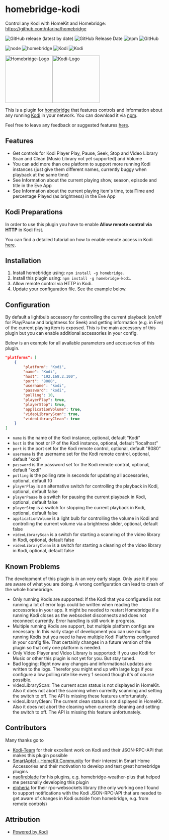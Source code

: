 # homebridge-kodi
Control any Kodi with HomeKit and Homebridge: https://github.com/nfarina/homebridge

![GitHub release (latest by date)](https://img.shields.io/github/v/release/DeutscheMark/homebridge-kodi?style=flat-square)
![GitHub Release Date](https://img.shields.io/github/release-date/DeutscheMark/homebridge-kodi?style=flat-square)
![npm](https://img.shields.io/npm/dt/homebridge-kodi?style=flat-square)
![GitHub](https://img.shields.io/github/license/DeutscheMark/homebridge-kodi?style=flat-square)

![node](https://img.shields.io/node/v/homebridge-kodi?style=flat-square)
![homebridge](https://img.shields.io/badge/homebridge->=0.4.50-green?style=flat-square)
![Kodi](https://img.shields.io/badge/Minimum%20Kodi%20Version-12.0%20(Frodo)-informational?style=flat-square)
![Kodi](https://img.shields.io/badge/Latest%20Kodi%20Version-18.4%20(Leia)-informational?style=flat-square)

<img src= "https://user-images.githubusercontent.com/19808920/58770949-bd9c7900-857f-11e9-8558-5dfaffddffda.png" alt="Homebridge-Logo" width="150"><img src="https://upload.wikimedia.org/wikipedia/commons/2/25/Kodi-logo-Thumbnail-light-transparent.png" alt="Kodi-Logo" width="150">

This is a plugin for [homebridge](https://github.com/nfarina/homebridge) that features controls and information about any running [Kodi](https://kodi.tv) in your network.
You can download it via [npm](https://www.npmjs.com/package/homebridge-kodi).

Feel free to leave any feedback or suggested features [here](https://github.com/naofireblade/homebridge-homebridge-kodi/issues).

## Features
- Get controls for Kodi Player Play, Pause, Seek, Stop and Video Library Scan and Clean (Music Library not yet supported) and Volume
- You can add more than one platform to support more running Kodi instances (just give them different names, currently buggy when playback at the same time)
- See Information about the current playing show, season, episode and title in the Eve App
- See Information about the current playing item's time, totalTime and percentage Played (as brightness) in the Eve App

## Kodi Preparations

In order to use this plugin you have to enable **Allow remote control via HTTP** in Kodi first.

You can find a detailed tutorial on how to enable remote access in Kodi [here](https://www.addictivetips.com/media-streaming/kodi/control-kodi-internet-web-interface/).

## Installation

1. Install homebridge using: `npm install -g homebridge`.
2. Install this plugin using: `npm install -g homebridge-kodi`.
3. Allow remote control via HTTP in Kodi.
4. Update your configuration file. See the example below.

## Configuration

By default a lightbulb accessory for controlling the current playback (on/off for Play/Pause and brightness for Seek) and getting information (e.g. in Eve) of the current playing item is exposed. This is the main accessory of this plugin but you can enable additional accessories in your config.

Below is an example for all available parameters and accessories of this plugin.

```json
"platforms": [
    {
        "platform": "Kodi",
        "name": "Kodi",
        "host": "192.168.2.100",
        "port": "8080",
        "username": "kodi",
        "password": "kodi",
        "polling": 10,
        "playerPlay": true,
        "playerStop": true,
        "applicationVolume": true,
        "videoLibraryScan": true,
        "videoLibraryClean": true
    }
]
```

* `name` is the name of the Kodi instance, optional, default "Kodi"
* `host` is the host or IP of the Kodi instance, optional, default "localhost"
* `port` is the port set for the Kodi remote control, optional, default "8080"
* `username` is the username set for the Kodi remote control, optional, default "kodi"
* `password` is the password set for the Kodi remote control, optional, default "kodi"
* `polling` is the polling rate in seconds for updating all accessories, optional, default 10
* `playerPlay` is an alternative switch for controlling the playback in Kodi, optional, default false
* `playerPause` is a switch for pausing the current playback in Kodi, optional, default false
* `playerStop` is a switch for stopping the current playback in Kodi, optional, default false
* `applicationVolume` is a light bulb for controlling the volume in Kodi and controlling the current volume via a brightness slider, optional, default false
* `videoLibraryScan` is a switch for starting a scanning of the video library in Kodi, optional, default false
* `videoLibraryClean` is a switch for starting a cleaning of the video library in Kodi, optional, default false

## Known Problems

The development of this plugin is in an very early stage. Only use it if you are aware of what you are doing. A wrong configuration can lead to crash of the whole homebridge.

- Only running Kodis are supported: If the Kodi that you configured is not running a lot of error logs could be written when reading the accessories in your app. It might be needed to restart Homebridge if a running Kodi closes as the websocket disconnects and does not reconnect currently. Error handling is still work in progress.
- Multiple running Kodis are support, but multiple platform configs are necessary: In this early stage of development you can use multipe running Kodis but you need to have multiple Kodi Platforms configured in your config file. That certainly changes in a future version of the plugin so that only one platform is needed.
- Only Video Player and Video Library is supported: If you use Kodi for Music or other this plugin is not yet for you. But stay tuned.
- Bad logging: Right now any changes and informational updates are written to the logs. Therefor you might end up with large logs if you configure a low polling rate like every 1 second though it's of course possible.
- videoLibraryScan: The current scan status is not displayed in HomeKit. Also it does not abort the scanning when currently scanning and setting the switch to off. The API is missing these features unfortunately.
- videoLibraryClean: The current clean status is not displayed in HomeKit. Also it does not abort the cleaning when currently cleaning and setting the switch to off. The API is missing this feature unfortunately.

## Contributors
Many thanks go to
- [Kodi-Team](https://kodi.tv) for their excellent work on Kodi and their JSON-RPC-API that makes this plugin possible
- [SmartApfel - HomeKit Community](necessary) for their interest in Smart Home Accessories and their motivation to develop and test great homebridge plugins
- [naofireblade](https://github.com/naofireblade) for his plugins, e.g. homebridge-weather-plus that helped me personally  developing this plugin
- [elpheria](https://github.com/elpheria) for their rpc-websockets library (the only working one I found to support notifications with the Kodi JSON-RPC-API that are needed to get aware of changes in Kodi outside from homebridge, e.g. from remote controls)

## Attribution
- [Powered by Kodi](https://kodi.tv)
